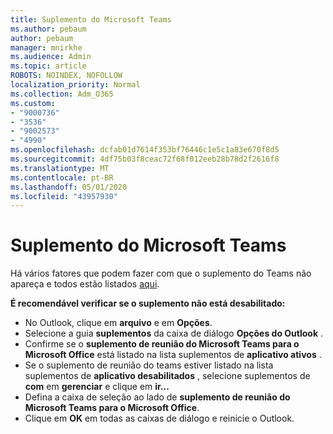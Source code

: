 ```yaml
---
title: Suplemento do Microsoft Teams
ms.author: pebaum
author: pebaum
manager: mnirkhe
ms.audience: Admin
ms.topic: article
ROBOTS: NOINDEX, NOFOLLOW
localization_priority: Normal
ms.collection: Adm_O365
ms.custom:
- "9000736"
- "3536"
- "9002573"
- "4990"
ms.openlocfilehash: dcfab01d7614f353bf76446c1e5c1a83e670f8d5
ms.sourcegitcommit: 4df75b03f8ceac72f68f012eeb28b78d2f2616f8
ms.translationtype: MT
ms.contentlocale: pt-BR
ms.lasthandoff: 05/01/2020
ms.locfileid: "43957930"
---
```

# <a name="teams-outlook-add-in"></a>Suplemento do Microsoft Teams

Há vários fatores que podem fazer com que o suplemento do Teams não apareça e todos estão listados [aqui](https://nam06.safelinks.protection.outlook.com/?url=https://docs.microsoft.com/en-us/microsoftteams/teams-add-in-for-outlook%23teams-meeting-add-in-in-outlook-for-windows-does-not-show&data=02%7c01%7cgquintin%40microsoft.com%7cb86acfeb2d2d43efd51508d7e6194708%7c72f988bf86f141af91ab2d7cd011db47%7c1%7c0%7c637230868545082999&sdata=fShwB/PN/SC7oWo0orl4tpu/iYxKCENPYQc7SJIuemo%3D&reserved=0).

**É recomendável verificar se o suplemento não está desabilitado:**

- No Outlook, clique em **arquivo** e em **Opções**.
- Selecione a guia **suplementos** da caixa de diálogo **Opções do Outlook** .
- Confirme se o **suplemento de reunião do Microsoft Teams para o Microsoft Office** está listado na lista suplementos de **aplicativo ativos** .
- Se o suplemento de reunião do teams estiver listado na lista suplementos de **aplicativo desabilitados** , selecione suplementos de **com** em **gerenciar** e clique em **ir...**
- Defina a caixa de seleção ao lado de **suplemento de reunião do Microsoft Teams para o Microsoft Office**.
- Clique em **OK** em todas as caixas de diálogo e reinicie o Outlook.
